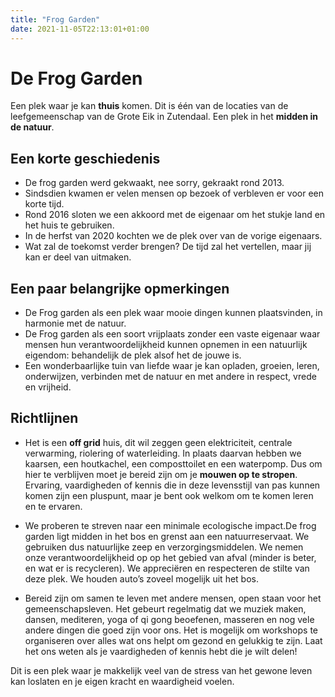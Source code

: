 ```yaml
---
title: "Frog Garden"
date: 2021-11-05T22:13:01+01:00
---
```


# De Frog Garden

Een plek waar je kan **thuis** komen. Dit is één van de locaties van de
leefgemeenschap van de Grote Eik in Zutendaal. Een plek in het **midden in de
natuur**.


## Een korte geschiedenis

- De frog garden werd gekwaakt, nee sorry, gekraakt rond 2013.
- Sindsdien kwamen er velen mensen op bezoek of verbleven er voor een korte tijd.
- Rond 2016 sloten we een akkoord met de eigenaar om het stukje land en het huis te gebruiken.
- In de herfst van 2020 kochten we de plek over van de vorige eigenaars.
- Wat zal de toekomst verder brengen? De tijd zal het vertellen, maar jij kan er deel van uitmaken.


## Een paar belangrijke opmerkingen

- De Frog garden als een plek waar mooie dingen kunnen plaatsvinden, in harmonie met de natuur.
- De Frog garden als een soort vrijplaats zonder een vaste eigenaar waar
  mensen hun verantwoordelijkheid kunnen opnemen in een natuurlijk eigendom:
  behandelijk de plek alsof het de jouwe is.
- Een wonderbaarlijke tuin van liefde waar je kan opladen, groeien, leren, onderwijzen,
  verbinden met de natuur en met andere in respect, vrede en vrijheid.

## Richtlijnen

- Het is een **off grid** huis, dit wil zeggen geen elektriciteit, centrale
  verwarming, riolering of waterleiding. In plaats daarvan hebben we kaarsen,
  een houtkachel, een composttoilet en een waterpomp. Dus om hier te verblijven
  moet je bereid zijn om je **mouwen op te stropen**. Ervaring, vaardigheden of
  kennis die in deze levensstijl van pas kunnen komen zijn een pluspunt, maar je
  bent ook welkom om te komen leren en te ervaren.

- We proberen te streven naar een minimale ecologische impact.De frog garden
  ligt midden in het bos en grenst aan een natuurreservaat. We gebruiken dus
  natuurlijke zeep en verzorgingsmiddelen. We nemen onze verantwoordelijkheid
  op op het gebied van afval (minder is beter, en wat er is recycleren). We
  appreciëren en respecteren de stilte van deze plek. We houden auto’s zoveel
  mogelijk uit het bos.

- Bereid zijn om samen te leven met andere mensen, open staan voor het
  gemeenschapsleven. Het gebeurt regelmatig dat we muziek maken, dansen,
  mediteren, yoga of qi gong beoefenen, masseren en nog vele andere dingen die
  goed zijn voor ons. Het is mogelijk om workshops te organiseren over alles
  wat ons helpt om gezond en gelukkig te zijn. Laat het ons weten als je
  vaardigheden of kennis hebt die je wilt delen!

Dit is een plek waar je makkelijk veel van de stress van het gewone leven kan
loslaten en je eigen kracht en waardigheid voelen.
